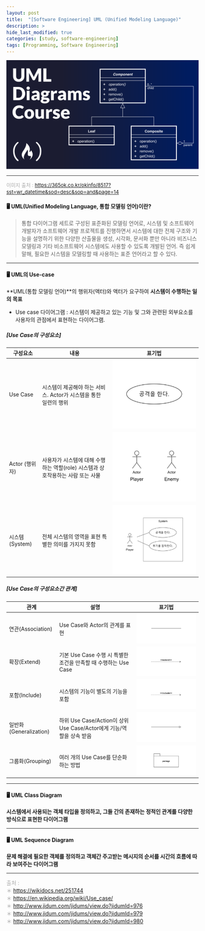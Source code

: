 ```yaml
---
layout: post
title:  "[Software Engineering] UML (Unified Modeling Language)"
description: >
hide_last_modified: true
categories: [study, software-engineering]
tags: [Programming, Software Engineering]
---
```


<p align="center">
  <img src="../../../assets/img/blog/software_engineering/uml.png">
</p>

-----

<span style="color:darkgray; font-size:13px;">이미지 출처 : https://365ok.co.kr/okinfo/8517?sst=wr_datetime&sod=desc&sop=and&page=14</span>


#### 🖥️ UML(Unified Modeling Language, 통합 모델링 언어)이란?

> 통합 다이어그램 세트로 구성된 표준화된 모델링 언어로, 시스템 및 소프트웨어 개발자가 소프트웨어 개발 프로젝트를 진행하면서 시스템에 대한 전체 구조와 기능을 설명하기 위한 다양한 산출물을 생성, 시각화, 문서화 뿐만 아니라 비즈니스 모델링과 기타 비소프트웨어 시스템에도 사용할 수 있도록 개발된 언어.
즉 쉽게 말해, 필요한 시스템을 모델링할 때 사용하는 표준 언어라고 할 수 있다.

----

#### 🖥️ UML의 Use-case

**UML(통합 모델링 언어)**의 행위자(액터)와 액터가 요구하여 **시스템이 수행하는 일의 목표**
  - Use case 다이어그램 : 시스템이 제공하고 있는 기능 및 그와 관련된 외부요소를 사용자의 관점에서 표현하는 다이어그램.

#####  [Use Case의 구성요소]

| 구성요소  | 내용                                                | 표기법                          |
|-----------|-----------------------------------------------------|---------------------------------|
| Use Case  | 시스템이 제공해야 하는 서비스. Actor가 시스템을 통한 일련의 행위 | ![use case](../../../assets/img/blog/software_engineering/uml_usecase_usecase.png) |
| Actor (행위자) | 사용자가 시스템에 대해 수행하는 역할(role) 시스템과 상호작용하는 사람 또는 사물 | ![actor](../../../assets/img/blog/software_engineering/uml_usecase_actor.png) |
| 시스템 (System) | 전체 시스템의 영역을 표현 특별한 의미를 가지지 못함 | ![system](../../../assets/img/blog/software_engineering/uml_usecase_system.png) |


#####  [Use Case의 구성요소간 관계]

| 관계       | 설명                                                        | 표기법   |
|------------|-------------------------------------------------------------|----------|
| 연관(Association) | Use Case와 Actor의 관계를 표현                             | ![실선](../../../assets/img/blog/software_engineering/uml_association.png)     |
| 확장(Extend)     | 기본 Use Case 수행 시 특별한 조건을 만족할 때 수행하는 Use Case | ![](../../../assets/img/blog/software_engineering/uml_extend.png)        |
| 포함(Include)    | 시스템의 기능이 별도의 기능을 포함                        | ![점선](../../../assets/img/blog/software_engineering/uml_include.png)    |
| 일반화(Generalization) | 하위 Use Case/Action이 상위 Use Case/Actor에게 기능/역할을 상속 받음 | ![](../../../assets/img/blog/software_engineering/uml_general.png)    |
| 그룹화(Grouping) | 여러 개의 Use Case를 단순화 하는 방법                     | ![](../../../assets/img/blog/software_engineering/uml_grouping.png)    |


----

#### 🖥️ UML Class Diagram


**시스템에서 사용되는 객체 타입을 정의하고, 그들 간의 존재하는 정적인 관계를 다양한 방식으로 표현한 다이어그램**

----

#### 🖥️ UML Sequence Diagram

**문제 해결에 필요한 객체를 정의하고 객체간 주고받는 메시지의 순서를 시간의 흐름에 따라 보여주는 다이어그램**


-----
<span style="color:darkgray">출처 : <br>
＊ https://wikidocs.net/251744<br>
＊ https://en.wikipedia.org/wiki/Use_case/ <br>
＊ http://www.jidum.com/jidums/view.do?jidumId=976 <br>
＊ http://www.jidum.com/jidums/view.do?jidumId=979 <br>
＊ http://www.jidum.com/jidums/view.do?jidumId=980 <br>
</span>